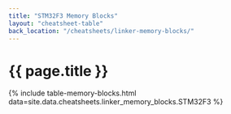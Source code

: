 ```yaml
---
title: "STM32F3 Memory Blocks"
layout: "cheatsheet-table"
back_location: "/cheatsheets/linker-memory-blocks/"
---
```


# {{ page.title }}

{% include table-memory-blocks.html data=site.data.cheatsheets.linker_memory_blocks.STM32F3 %}
